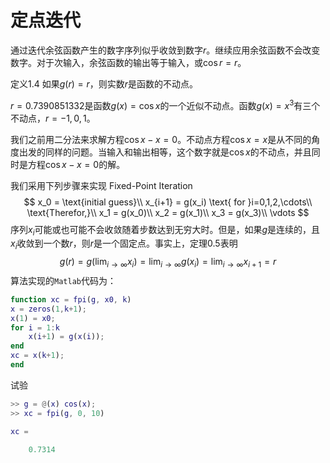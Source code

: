 # 定点迭代

通过迭代余弦函数产生的数字序列似乎收敛到数字$r$。继续应用余弦函数不会改变数字。对于次输入，余弦函数的输出等于输入，或$\cos r = r$。

定义1.4  如果$g(r) = r$，则实数$r$是函数的不动点。

$r = 0.7390851332$是函数$g(x) = \cos x$的一个近似不动点。函数$g(x)=x^3$有三个不动点，$r=-1,0,1$。

我们之前用二分法来求解方程$\cos x-x=0$。不动点方程$\cos x = x$是从不同的角度出发的同样的问题。当输入和输出相等，这个数字就是$\cos x$的不动点，并且同时是方程$\cos x -x = 0$的解。

我们采用下列步骤来实现 Fixed-Point Iteration
$$
x_0 = \text{initial guess}\\
x_{i+1} = g(x_i) \text{ for }i=0,1,2,\cdots\\
\text{Therefor,}\\
x_1 = g(x_0)\\
x_2 = g(x_1)\\
x_3 = g(x_3)\\
\vdots
$$
序列$x_i$可能或也可能不会收敛随着步数达到无穷大时。但是，如果$g$是连续的，且$x_i$收敛到一个数$r$，则$r$是一个固定点。事实上，定理0.5表明
$$
g(r) = g(\lim_{i\rightarrow \infty}x_i) = \lim_{i\rightarrow\infty}g(x_i) = \lim_{i\rightarrow\infty}x_{i+1}=r
$$
算法实现的`Matlab`代码为：

~~~matlab
function xc = fpi(g, x0, k)
x = zeros(1,k+1);
x(1) = x0;
for i = 1:k
    x(i+1) = g(x(i));
end
xc = x(k+1);
end
~~~

试验

~~~matlab
>> g = @(x) cos(x);
>> xc = fpi(g, 0, 10)

xc =

    0.7314
~~~

